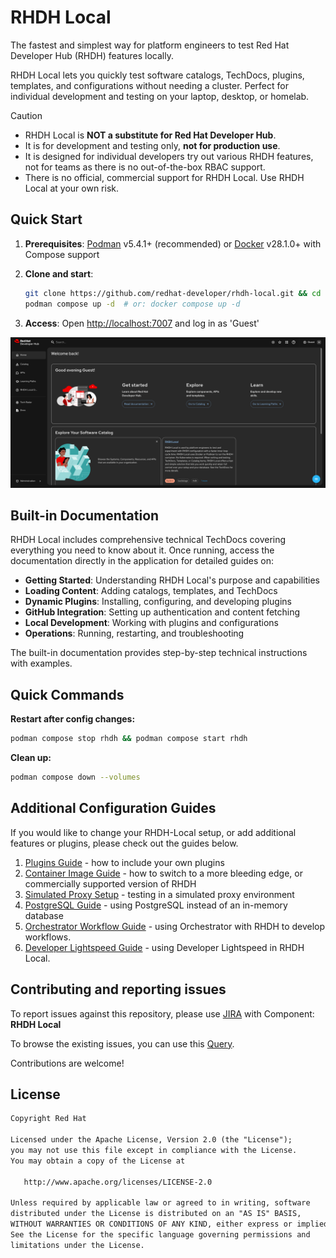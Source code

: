 # RHDH Local

The fastest and simplest way for platform engineers to test Red Hat Developer Hub (RHDH) features locally.

RHDH Local lets you quickly test software catalogs, TechDocs, plugins, templates, and configurations without needing a cluster. Perfect for individual development and testing on your laptop, desktop, or homelab.

> [!CAUTION]
>
> - RHDH Local is **NOT a substitute for Red Hat Developer Hub**.
> - It is for development and testing only, **not for production use**.
> - It is designed for individual developers try out various RHDH features, not for teams as there is no out-of-the-box RBAC support.
> - There is no official, commercial support for RHDH Local. Use RHDH Local at your own risk.

## Quick Start

1. **Prerequisites**: [Podman](https://podman.io/docs/installation) v5.4.1+ (recommended) or [Docker](https://docs.docker.com/engine/) v28.1.0+ with Compose support

2. **Clone and start**:

   ```sh
   git clone https://github.com/redhat-developer/rhdh-local.git && cd rhdh-local
   podman compose up -d  # or: docker compose up -d
   ```

3. **Access**: Open [http://localhost:7007](http://localhost:7007) and log in as 'Guest'

![Red Hat Developer Hub Homepage](./docs/images/RHDH-Homepage.png)

## Built-in Documentation

RHDH Local includes comprehensive technical TechDocs covering everything you need to know about it. Once running, access the documentation directly in the application for detailed guides on:

- **Getting Started**: Understanding RHDH Local's purpose and capabilities
- **Loading Content**: Adding catalogs, templates, and TechDocs
- **Dynamic Plugins**: Installing, configuring, and developing plugins
- **GitHub Integration**: Setting up authentication and content fetching
- **Local Development**: Working with plugins and configurations
- **Operations**: Running, restarting, and troubleshooting

The built-in documentation provides step-by-step technical instructions with examples.

## Quick Commands

**Restart after config changes:**

```sh
podman compose stop rhdh && podman compose start rhdh
```

**Clean up:**

```sh
podman compose down --volumes
```

## Additional Configuration Guides

If you would like to change your RHDH-Local setup, or add additional features or plugins, please check out the guides below.

1. [Plugins Guide](./docs/guides/plugins-guide.md) - how to include your own plugins
2. [Container Image Guide](docs/guides/container-image-guide.md) - how to switch to a more bleeding edge, or commercially supported version of RHDH
3. [Simulated Proxy Setup](docs/guides/corporate-proxy-setup-sim.md) - testing in a simulated proxy environment
4. [PostgreSQL Guide](docs/guides/postgresql-guide.md) - using PostgreSQL instead of an in-memory database
5. [Orchestrator Workflow Guide](./orchestrator/README.md) - using Orchestrator with RHDH to develop workflows.
6. [Developer Lightspeed Guide](./developer-lightspeed/README.md) - using Developer Lightspeed in RHDH Local.

## Contributing and reporting issues

To report issues against this repository, please use [JIRA](https://issues.redhat.com/browse/RHIDP) with Component: **RHDH Local**

To browse the existing issues, you can use this [Query](https://issues.redhat.com/issues/?filter=-4&jql=project%20%3D%20%22Red%20Hat%20Internal%20Developer%20Platform%22%20%20AND%20component%20%3D%20%22RHDH%20Local%22%20AND%20resolution%20%3D%20Unresolved%20ORDER%20BY%20status%2C%20priority%2C%20updated%20%20%20%20DESC).

Contributions are welcome!

## License

```txt
Copyright Red Hat

Licensed under the Apache License, Version 2.0 (the "License");
you may not use this file except in compliance with the License.
You may obtain a copy of the License at

   http://www.apache.org/licenses/LICENSE-2.0

Unless required by applicable law or agreed to in writing, software
distributed under the License is distributed on an "AS IS" BASIS,
WITHOUT WARRANTIES OR CONDITIONS OF ANY KIND, either express or implied.
See the License for the specific language governing permissions and
limitations under the License.
```
